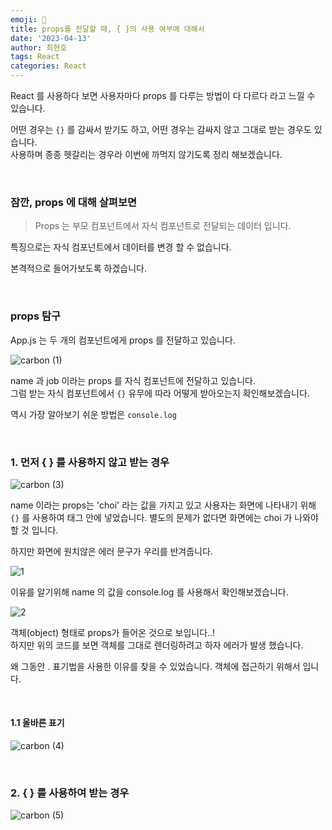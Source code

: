 ```yaml
---
emoji: 📖
title: props를 전달할 때, { }의 사용 여부에 대해서
date: '2023-04-13'
author: 최현호
tags: React
categories: React
---
```


React 를 사용하다 보면 사용자마다 props 를 다루는 방법이 다 다르다 라고 느낄 수 있습니다.

어떤 경우는 `{}` 를 감싸서 받기도 하고, 어떤 경우는 감싸지 않고 그대로 받는 경우도 있습니다. <br>
사용하며 종종 헷갈리는 경우라 이번에 까먹지 않기도록 정리 해보겠습니다.

<br>

### 잠깐, props 에 대해 살펴보면

> Props 는 부모 컴포넌트에서 자식 컴포넌트로 전달되는 데이터 입니다.

특징으로는 자식 컴포넌트에서 데이터를 변경 할 수 없습니다.

본격적으로 들어가보도록 하겠습니다.

<br>

### props 탐구

App.js 는 두 개의 컴포넌트에게 props 를 전달하고 있습니다.

![carbon (1)](https://user-images.githubusercontent.com/87301268/231626139-5692bfe6-bdb9-4c56-add9-afac593d9585.png)

name 과 job 이라는 props 를 자식 컴포넌트에 전달하고 있습니다. <br>
그럼 받는 자식 컴포넌트에서 `{}` 유무에 따라 어떻게 받아오는지 확인해보겠습니다.

역시 가장 알아보기 쉬운 방법은 `console.log`

<br>

### 1. 먼저 { } 를 사용하지 않고 받는 경우

![carbon (3)](https://user-images.githubusercontent.com/87301268/231633773-99dbb824-706b-4030-a982-5cb9e7a3e4c8.png)

name 이라는 props는 'choi' 라는 값을 가지고 있고 사용자는 화면에 나타내기 위해 `{}` 를 사용하여 태그 안에 넣었습니다.
별도의 문제가 없다면 화면에는 choi 가 나와야 할 것 입니다.

하지만 화면에 원치않은 에러 문구가 우리를 반겨줍니다.

![1](https://user-images.githubusercontent.com/87301268/231628621-eac23965-8ebf-487a-8768-44c06d90ce34.png)

이유를 알기위해 name 의 값을 console.log 를 사용해서 확인해보겠습니다.

![2](https://user-images.githubusercontent.com/87301268/231630126-c0e4c3d6-82db-4efd-9e43-36d458c6e488.png)

객체(object) 형태로 props가 들어온 것으로 보입니다..! <br>
하지만 위의 코드를 보면 객체를 그대로 렌더링하려고 하자 에러가 발생 했습니다.

왜 그동안 . 표기법을 사용한 이유를 찾을 수 있었습니다. 객체에 접근하기 위해서 입니다.

<br>

#### 1.1 올바른 표기

![carbon (4)](https://user-images.githubusercontent.com/87301268/231634382-93113957-4068-4138-942f-32e0070d2a92.png)

<br>

### 2. { } 를 사용하여 받는 경우

![carbon (5)](https://user-images.githubusercontent.com/87301268/231635243-a715877d-1eef-4f2b-aa25-83973d82b392.png)

<br>

```toc

```

